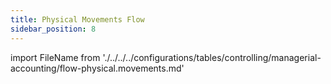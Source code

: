 ```yaml
---
title: Physical Movements Flow
sidebar_position: 8
---
```


import FileName from './../../../configurations/tables/controlling/managerial-accounting/flow-physical.movements.md'
 
<FileName />